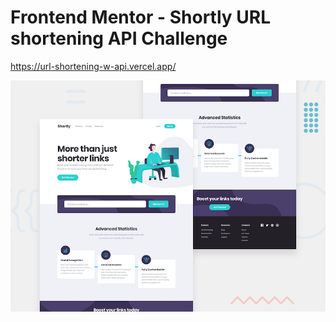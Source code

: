 # Frontend Mentor - Shortly URL shortening API Challenge

https://url-shortening-w-api.vercel.app/

![Design preview for the Shortly URL shortening API coding challenge](./design/desktop-preview.jpg)
